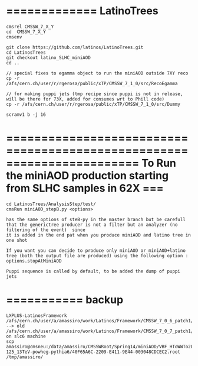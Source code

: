 =============
LatinoTrees
=============

    cmsrel CMSSW_7_X_Y 
    cd  CMSSW_7_X_Y
    cmsenv

    git clone https://github.com/latinos/LatinoTrees.git
    cd LatinosTrees
    git checkout latino_SLHC_miniAOD
    cd ..

    // special fixes to egamma object to run the miniAOD outside 7XY reco
    cp -r /afs/cern.ch/user/r/rgerosa/public/xTP/CMSSW_7_1_0/src/RecoEgamma
  
    // for making puppi jets (tmp recipe since puppi is not in release, will be there for 73X, added for consumes wrt to Phill code)
    cp -r /afs/cern.ch/user/r/rgerosa/public/xTP/CMSSW_7_1_0/src/Dummy

    scramv1 b -j 16

=======================================================================
To Run the miniAOD production starting from SLHC samples in 62X  ===
=======================================================================

    cd LatinosTrees/AnalysisStep/test/ 
    cmsRun miniAOD_stepB.py <options>

    has the same options of steB-py in the master branch but be carefull that the generictree producer is not a filter but an analyzer (no filtering of the event)  since
    it is added in the end pat when you produce miniAOD and latino tree in one shot
 
    If you want you can decide to produce only miniAOD or miniAOD+latino tree (both the output file are produced) using the following option : options.stopAtMiniAOD

    Puppi sequence is called by default, to be added the dump of puppi jets

===========
backup
===========

    LXPLUS-LatinosFramework
    /afs/cern.ch/user/a/amassiro/work/Latinos/Framework/CMSSW_7_0_6_patch1/src/  --> old
    /afs/cern.ch/user/a/amassiro/work/Latinos/Framework/CMSSW_7_0_7_patch1/src/
    on slc6 machine
    scp amassiro@cmsneu:/data/amassiro/CMSSWRoot/Spring14/miniAOD/VBF_HToWWTo2LAndTau2Nu_M-125_13TeV-powheg-pythia6/40F65A6C-2209-E411-9E44-003048CDCEC2.root /tmp/amassiro/
